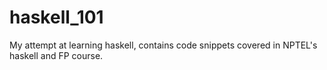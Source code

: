 # haskell_101
My attempt at learning haskell, contains code snippets covered in NPTEL's haskell and FP course.
